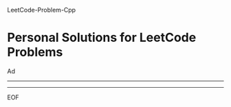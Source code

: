 LeetCode-Problem-Cpp

Personal Solutions for LeetCode Problems
================================================================================

Ad

--------------------------------------------------------------------------------

--------------------------------------------------------------------------------

EOF
